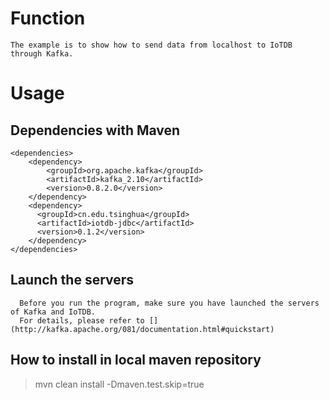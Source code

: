 # Function
```
The example is to show how to send data from localhost to IoTDB through Kafka.
```
# Usage
## Dependencies with Maven

```
<dependencies>
    <dependency>
    	<groupId>org.apache.kafka</groupId>
    	<artifactId>kafka_2.10</artifactId>
    	<version>0.8.2.0</version>
	</dependency>
	<dependency>
      <groupId>cn.edu.tsinghua</groupId>
      <artifactId>iotdb-jdbc</artifactId>
      <version>0.1.2</version>
    </dependency>
</dependencies>
```

## Launch the servers

```
  Before you run the program, make sure you have launched the servers of Kafka and IoTDB.
  For details, please refer to [](http://kafka.apache.org/081/documentation.html#quickstart)
```
## How to install in local maven repository

> mvn clean install -Dmaven.test.skip=true
